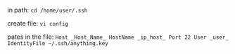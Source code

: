 in path: `cd /home/user/.ssh`

create file: `vi config`

pates in the file: 
`Host _Host_Name_
  HostName _ip_host_
  Port 22
  User _user_
  IdentityFile ~/.ssh/anything.key
`
